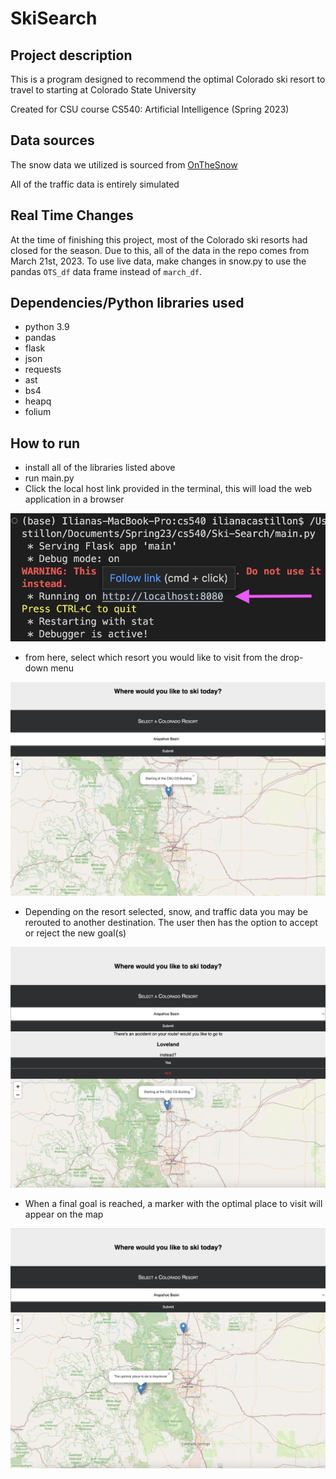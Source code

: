 # SkiSearch

## Project description  
This is a program designed to recommend the optimal Colorado ski resort to travel to starting at Colorado State University

Created for CSU course CS540: Artificial Intelligence (Spring 2023)

## Data sources
The snow data we utilized is sourced from [OnTheSnow](https://www.onthesnow.com/colorado/skireport)

All of the traffic data is entirely simulated

## Real Time Changes 
At the time of finishing this project, most of the Colorado ski resorts had closed for the season. Due to this, all of the data in the repo comes from March 21st, 2023. To use live data, make changes in snow.py to use the pandas <code>OTS_df</code> data frame instead of <code>march_df</code>. 

## Dependencies/Python libraries used
- python 3.9
- pandas 
- flask
- json
- requests
- ast
- bs4
- heapq
- folium

## How to run 
- install all of the libraries listed above
- run main.py
- Click the local host link provided in the terminal, this will load the web application in a browser 

![localhost](./images/localhost.png)

- from here, select which resort you would like to visit from the drop-down menu

![localhost](./images/question.png)

- Depending on the resort selected, snow, and traffic data you may be rerouted to another destination. The user then has the option to accept or reject the new goal(s)

![localhost](./images/reroute.png)

- When a final goal is reached, a marker with the optimal place to visit will appear on the map

![localhost](./images/goal.png)
